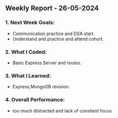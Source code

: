 ## Weekly Report - 26-05-2024

### 1. Next Week Goals:
- Communication practice and DSA start.
- Understand and practice and attend cohort.

### 2. What I Coded:
- Basic Express Server and routes.

### 3. What I Learned:
- Express,MongoDB revision.

### 4. Overall Performance:
- too much distracted and lack of consitent focus.





